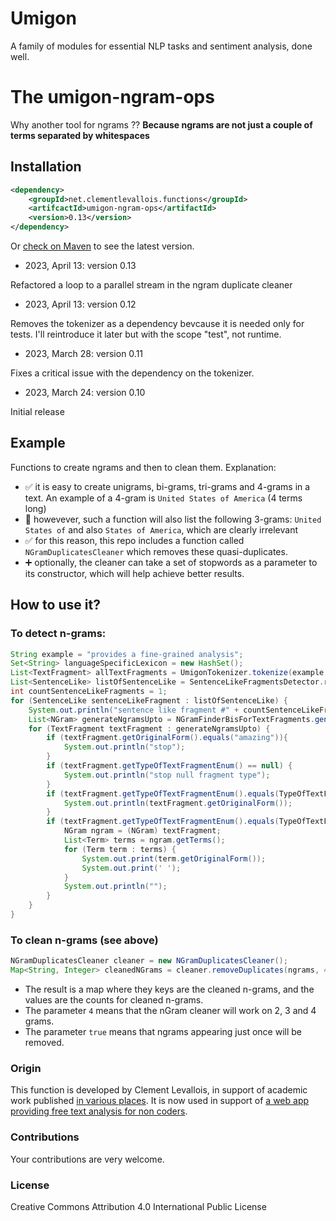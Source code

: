 # Umigon
A family of modules for essential NLP tasks and sentiment analysis, done well.

# The umigon-ngram-ops
Why another tool for ngrams ?? **Because ngrams are not just a couple of terms separated by whitespaces**

## Installation

```xml
<dependency>
	<groupId>net.clementlevallois.functions</groupId>
	<artifcactId>umigon-ngram-ops</artifactId>
	<version>0.13</version>
</dependency>
```
Or [check on Maven](https://central.sonatype.com/artifact/net.clementlevallois.functions/umigon-ngram-ops) to see the latest version.

* 2023, April 13: version 0.13

Refactored a loop to a parallel stream in the ngram duplicate cleaner

* 2023, April 13: version 0.12

Removes the tokenizer as a dependency bevcause it is needed only for tests. I'll reintroduce it later but with the scope "test", not runtime.

* 2023, March 28: version 0.11

Fixes a critical issue with the dependency on the tokenizer.

* 2023, March 24: version 0.10

Initial release


## Example 

Functions to create ngrams and then to clean them. Explanation:

- ✅ it is easy to create unigrams, bi-grams, tri-grams and 4-grams in a text. An example of a 4-gram is ```United States of America``` (4 terms long)
- 🔴 howevever, such a function will also list the following 3-grams: ```United States of``` and also ```States of America```, which are clearly irrelevant
- ✅ for this reason, this repo includes a function called ```NGramDuplicatesCleaner``` which removes these quasi-duplicates.
- ➕ optionally, the cleaner can take a set of stopwords as a parameter to its constructor, which will help achieve better results.

## How to use it?

### To detect n-grams:
```java
String example = "provides a fine-grained analysis";
Set<String> languageSpecificLexicon = new HashSet();
List<TextFragment> allTextFragments = UmigonTokenizer.tokenize(example, languageSpecificLexicon);
List<SentenceLike> listOfSentenceLike = SentenceLikeFragmentsDetector.returnSentenceLikeFragments(allTextFragments);
int countSentenceLikeFragments = 1;
for (SentenceLike sentenceLikeFragment : listOfSentenceLike) {
	System.out.println("sentence like fragment #" + countSentenceLikeFragments++);
	List<NGram> generateNgramsUpto = NGramFinderBisForTextFragments.generateNgramsUpto(sentenceLikeFragment.getNgrams(), 5);
	for (TextFragment textFragment : generateNgramsUpto) {
		if (textFragment.getOriginalForm().equals("amazing")){
			System.out.println("stop");
		}
		if (textFragment.getTypeOfTextFragmentEnum() == null) {
			System.out.println("stop null fragment type");
		}
		if (textFragment.getTypeOfTextFragmentEnum().equals(TypeOfTextFragment.TypeOfTextFragmentEnum.TERM)) {
			System.out.println(textFragment.getOriginalForm());
		}
		if (textFragment.getTypeOfTextFragmentEnum().equals(TypeOfTextFragment.TypeOfTextFragmentEnum.NGRAM)) {
			NGram ngram = (NGram) textFragment;
			List<Term> terms = ngram.getTerms();
			for (Term term : terms) {
				System.out.print(term.getOriginalForm());
				System.out.print(' ');
			}
			System.out.println("");
		}
	}
}
```
### To clean n-grams (see above)

```java
NGramDuplicatesCleaner cleaner = new NGramDuplicatesCleaner();
Map<String, Integer> cleanedNGrams = cleaner.removeDuplicates(ngrams, 4,true);
```
- The result is a map where they keys are the cleaned n-grams, and the values are the counts for cleaned n-grams.
- The parameter ```4``` means that the nGram cleaner will work on 2, 3 and 4 grams.
- The parameter ```true``` means that ngrams appearing just once will be removed.


### Origin
This function is developed by Clement Levallois, in support of academic work published [in various places](https://scholar.google.fr/citations?user=r0R0vekAAAAJ&hl=en). It is now used in support of [a web app providing free text analysis for non coders](https://nocodefunctions.com).

### Contributions
Your contributions are very welcome.

### License
Creative Commons Attribution 4.0 International Public License
